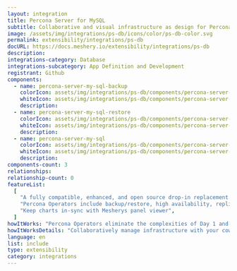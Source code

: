 ```yaml
---
layout: integration
title: Percona Server for MySQL
subtitle: Collaborative and visual infrastructure as design for Percona Server for MySQL
image: /assets/img/integrations/ps-db/icons/color/ps-db-color.svg
permalink: extensibility/integrations/ps-db
docURL: https://docs.meshery.io/extensibility/integrations/ps-db
description:
integrations-category: Database
integrations-subcategory: App Definition and Development
registrant: Github
components:
  - name: percona-server-my-sql-backup
    colorIcon: assets/img/integrations/ps-db/components/percona-server-my-sql-backup/icons/color/percona-server-my-sql-backup-color.svg
    whiteIcon: assets/img/integrations/ps-db/components/percona-server-my-sql-backup/icons/white/percona-server-my-sql-backup-white.svg
    description:
  - name: percona-server-my-sql-restore
    colorIcon: assets/img/integrations/ps-db/components/percona-server-my-sql-restore/icons/color/percona-server-my-sql-restore-color.svg
    whiteIcon: assets/img/integrations/ps-db/components/percona-server-my-sql-restore/icons/white/percona-server-my-sql-restore-white.svg
    description:
  - name: percona-server-my-sql
    colorIcon: assets/img/integrations/ps-db/components/percona-server-my-sql/icons/color/percona-server-my-sql-color.svg
    whiteIcon: assets/img/integrations/ps-db/components/percona-server-my-sql/icons/white/percona-server-my-sql-white.svg
    description:
components-count: 3
relationships:
relationship-count: 0
featureList:
  [
    "A fully compatible, enhanced, and open source drop-in replacement for any MySQL database.",
    "Percona Operators include backup/restore, high availability, replication, sharding, logging features and more.",
    "Keep charts in-sync with Mesherys panel viewer",
  ]
howItWorks: "Percona Operators eliminate the complexities of Day 1 and Day 2 database operations and seamlessly integrate with Meshery and Kanvas."
howItWorksDetails: "Collaboratively manage infrastructure with your coworkers synchronously sharing the same designs."
language: en
list: include
type: extensibility
category: integrations
---
```

